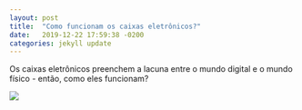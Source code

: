 ```yaml
---
layout: post
title:  "Como funcionam os caixas eletrônicos?"
date:   2019-12-22 17:59:38 -0200
categories: jekyll update
---
```


Os caixas eletrônicos preenchem a lacuna entre o mundo digital e o mundo físico - então, como eles funcionam?

![](https://inteng-storage.s3.amazonaws.com/img/iea/r1OrdNR46n/sizes/atm-finance-currency-banking-payment-cash-money-2923515_resize_md.jpg)

